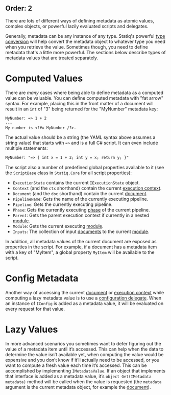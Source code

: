 Order: 2
---
There are lots of different ways of defining metadata as atomic values, complex objects, or powerful lazily evaluated scripts and delegates.

Generally, metadata can be any instance of any type. Statiq's powerful [type conversion](xref:accessing-metadata#type-conversion) will help convert the metadata object to whatever type you need when you retrieve the value. Sometimes though, you need to define metadata that's a little more powerful. The sections below describe types of metadata values that are treated separately.

# Computed Values

There are _many_ cases where being able to define metadata as a computed value can be valuable. You can define computed metadata with "fat arrow" syntax. For example, placing this in the front matter of a document will result in an `int` of "3" being returned for the "MyNumber" metadata key:

```txt
MyNumber: => 1 + 2
---
My number is <?#= MyNumber /?>.
```

The actual value should be a string (the YAML syntax above assumes a string value) that starts with `=>` and is a full C# script. It can even include multiple statements:

```txt
MyNumber: "=> { int x = 1 + 2; int y = x; return y; }"
```

The script also a number of predefined global properties available to it (see the `ScriptBase` class in `Statiq.Core` for all script properties):

- `ExecutionState` contains the current `IExecutionState` object.
- `Context` (and the `ctx` shorthand) contain the current [execution context](xref:execution#execution-context).
- `Document` (and the `doc` shorthand) contain the current [document](xref:documents-and-metadata).
- `PipelineName`: Gets the name of the currently executing pipeline.
- `Pipeline`: Gets the currently executing pipeline.
- `Phase`: Gets the currently executing [phase](xref:pipelines-and-modules#phases) of the current pipeline.
- `Parent`: Gets the parent execution context if currently in a nested [module](xref:about-modules).
- `Module`: Gets the current executing [module](xref:about-modules).
- `Inputs`: The collection of input [documents](xref:documents-and-metadata) to the current [module](xref:about-modules).

In addition, all metadata values of the current document are exposed as properties in the script. For example, if a document has a metadata item with a key of "MyItem", a global property `MyItem` will be available to the script.

# Config Metadata

Another way of accessing the current [document](xref:documents-and-metadata) or [execution context](xref:execution#execution-context) while computing a lazy metadata value is to use a [configuration delegate](xref:configuration-delegates). When an instance of `IConfig` is added as a metadata value, it will be evaluated on every request for that value.

# Lazy Values

In more advanced scenarios you sometimes want to defer figuring out the value of a metadata item until it’s accessed. This can help when the data to determine the value isn’t available yet, when computing the value would be expensive and you don’t know if it’ll actually need to be accessed, or you want to compute a fresh value each time it’s accessed. This can be accomplished by implementing `IMetadataValue`. If an object that implements that interface is added as a metadata value, it’s `object Get(IMetadata metadata)` method will be called when the value is requested (the `metadata` argument is the current metadata object, for example the [document](xref:documents-and-metadata)).

